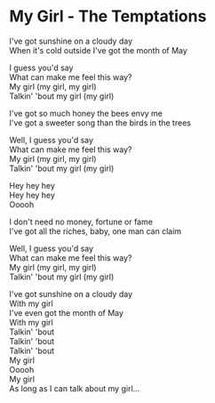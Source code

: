 # My Girl - The Temptations

I've got sunshine on a cloudy day\
When it's cold outside I've got the month of May

I guess you'd say\
What can make me feel this way?\
My girl (my girl, my girl)\
Talkin' 'bout my girl (my girl)

I've got so much honey the bees envy me\
I've got a sweeter song than the birds in the trees

Well, I guess you'd say\
What can make me feel this way?\
My girl (my girl, my girl)\
Talkin' 'bout my girl (my girl)

Hey hey hey\
Hey hey hey\
Ooooh

I don't need no money, fortune or fame\
I've got all the riches, baby, one man can claim

Well, I guess you'd say\
What can make me feel this way?\
My girl (my girl, my girl)\
Talkin' 'bout my girl (my girl)

I've got sunshine on a cloudy day\
With my girl\
I've even got the month of May\
With my girl\
Talkin' 'bout\
Talkin' 'bout\
Talkin' 'bout\
My girl\
Ooooh\
My girl\
As long as I can talk about my girl...